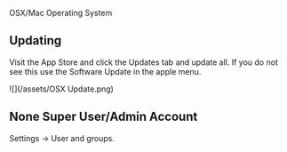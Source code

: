 OSX/Mac Operating System

## Updating

Visit the App Store and click the Updates tab and update all. If you do not see this use the Software Update in the apple menu.

![](/assets/OSX Update.png)

## None Super User/Admin Account

Settings -&gt; User and groups.


